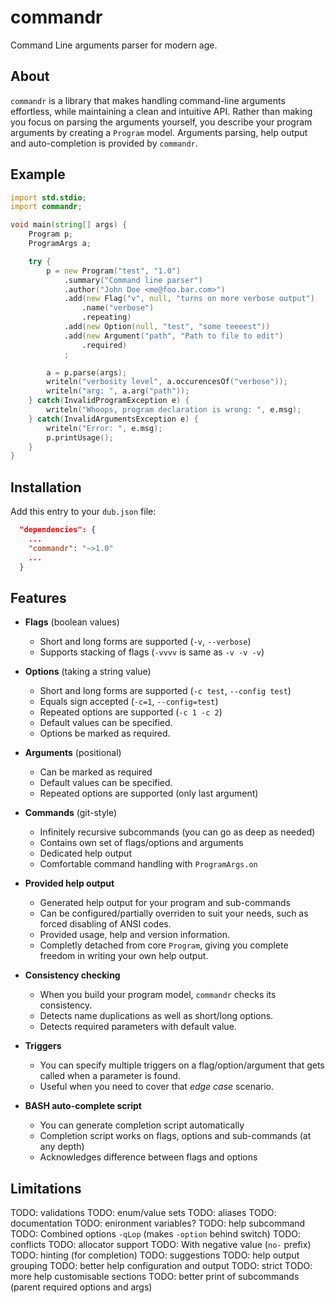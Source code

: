 # commandr

Command Line arguments parser for modern age.


## About

`commandr` is a library that makes handling command-line arguments effortless, while maintaining 
a clean and intuitive API. Rather than making you focus on parsing the arguments yourself, you describe your program
arguments by creating a `Program` model. Arguments parsing, help output and auto-completion is provided by `commandr`.


## Example

```D
import std.stdio;
import commandr;

void main(string[] args) {
    Program p;
    ProgramArgs a;

    try {
	    p = new Program("test", "1.0")
            .summary("Command line parser")
            .author("John Doe <me@foo.bar.com>")
            .add(new Flag("v", null, "turns on more verbose output")
                .name("verbose")
                .repeating)
            .add(new Option(null, "test", "some teeeest"))
            .add(new Argument("path", "Path to file to edit")
                .required)
            ;

        a = p.parse(args);
        writeln("verbosity level", a.occurencesOf("verbose"));
        writeln("arg: ", a.arg("path"));
    } catch(InvalidProgramException e) {
        writeln("Whoops, program declaration is wrong: ", e.msg);
    } catch(InvalidArgumentsException e) {
        writeln("Error: ", e.msg);
        p.printUsage();
    }
}
```

## Installation

Add this entry to your `dub.json` file:

```json
  "dependencies": {
    ...
    "commandr": "~>1.0"
    ...
  }
```


## Features

 - **Flags** (boolean values)
   - Short and long forms are supported (`-v`, `--verbose`)
   - Supports stacking of flags (`-vvvv` is same as `-v -v -v`)

 - **Options** (taking a string value)
   - Short and long forms are supported (`-c test`, `--config test`)
   - Equals sign accepted (`-c=1`, `--config=test`)
   - Repeated options are supported (`-c 1 -c 2`)
   - Default values can be specified.
   - Options be marked as required.

 - **Arguments** (positional)
   - Can be marked as required
   - Default values can be specified.
   - Repeated options are supported (only last argument)

 - **Commands** (git-style)
   - Infinitely recursive subcommands (you can go as deep as needed)
   - Contains own set of flags/options and arguments
   - Dedicated help output
   - Comfortable command handling with `ProgramArgs.on`

 - **Provided help output**
   - Generated help output for your program and sub-commands
   - Can be configured/partially overriden to suit your needs, such as forced disabling of ANSI codes.
   - Provided usage, help and version information.
   - Completly detached from core `Program`, giving you complete freedom in writing your own help output.

 - **Consistency checking**
   - When you build your program model, `commandr` checks its consistency.
   - Detects name duplications as well as short/long options.
   - Detects required parameters with default value.

 - **Triggers**
   - You can specify multiple triggers on a flag/option/argument that gets called when a parameter is found.
   - Useful when you need to cover that _edge case_ scenario.

 - **BASH auto-complete script**
   - You can generate completion script automatically
   - Completion script works on flags, options and sub-commands (at any depth)
   - Acknowledges difference between flags and options
   

## Limitations

TODO: validations
TODO: enum/value sets
TODO: aliases
TODO: documentation
TODO: enironment variables?
TODO: help subcommand
TODO: Combined options `-qLop` (makes `-option` behind switch)
TODO: conflicts
TODO: allocator support
TODO: With negative value (`no-` prefix)
TODO: hinting (for completion)
TODO: suggestions
TODO: help output grouping
TODO: better help configuration and output
TODO: strict
TODO: more help customisable sections
TODO: better print of subcommands (parent required options and args)